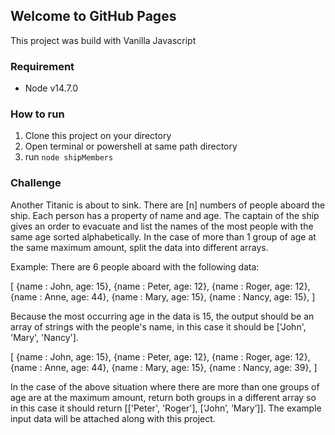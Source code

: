 ## Welcome to GitHub Pages

This project was build with Vanilla Javascript

### Requirement

- Node v14.7.0

### How to run

1. Clone this project on your directory
2. Open terminal or powershell at same path directory
3. run `node shipMembers`

### Challenge

Another Titanic is about to sink. There are [n] numbers of people aboard the ship. Each person has a
property of name and age. The captain of the ship gives an order to evacuate and list the names of the
most people with the same age sorted alphabetically. In the case of more than 1 group of age at the
same maximum amount, split the data into different arrays.

Example:
There are 6 people aboard with the following data:

[
{name : John, age:  15},
{name : Peter, age:  12},
{name : Roger, age:  12},
{name : Anne, age:  44},
{name : Mary, age:  15},
{name : Nancy, age:  15},
]

Because the most occurring age in the data is 15, the output should be an array of strings with the
people's name, in this case it should be ['John', 'Mary', 'Nancy'].

[
{name : John, age: 15},
{name : Peter, age: 12},
{name : Roger, age: 12},
{name : Anne, age: 44},
{name : Mary, age: 15},
{name : Nancy, age: 39},
]

In the case of the above situation where there are more than one groups of age are at the
maximum amount, return both groups in a different array so in this case it should return [['Peter',
'Roger'], [‘John’, ’Mary’]]. The example input data will be attached along with this project.

